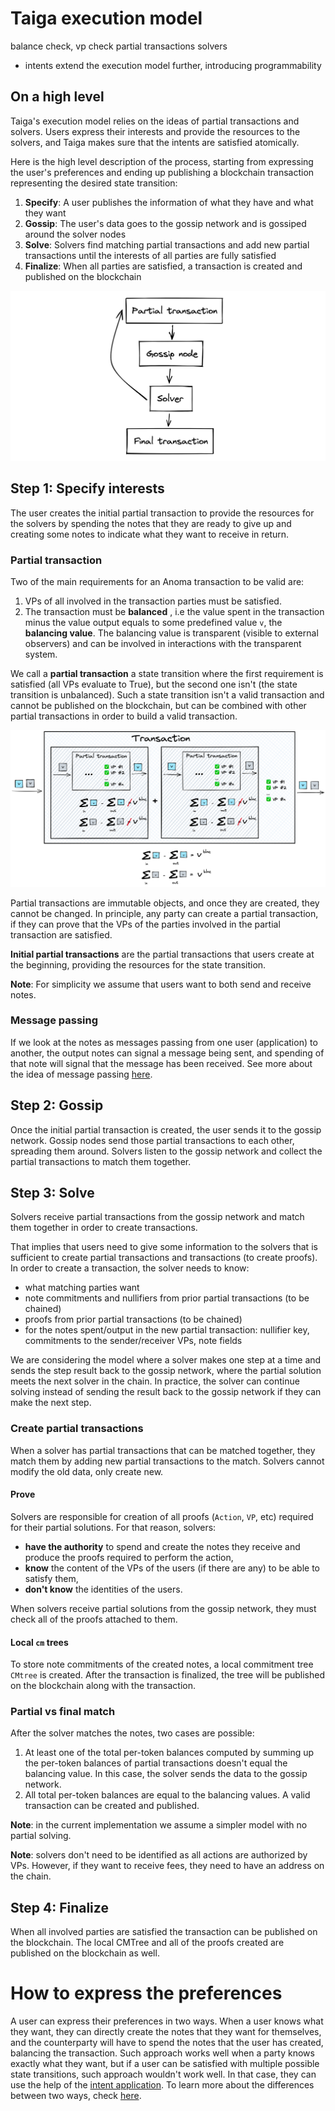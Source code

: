 # Taiga execution model

balance check, vp check
partial transactions
solvers

+ intents extend the execution model further, introducing programmability

## On a high level
Taiga's execution model relies on the ideas of partial transactions and solvers. 
Users express their interests and provide the resources to the solvers, and Taiga makes sure that the intents are satisfied atomically.

Here is the high level description of the process, starting from expressing the user's preferences and ending up publishing a blockchain transaction representing the desired state transition:
1. **Specify**: A user publishes the information of what they have and what they want
2. **Gossip**: The user's data goes to the gossip network and is gossiped around the solver nodes
3. **Solve**: Solvers find matching partial transactions and add new partial transactions until the interests of all parties are fully satisfied
4. **Finalize**: When all parties are satisfied, a transaction is created and published on the blockchain

![img.png](img/exec_high_new.png)

## Step 1: Specify interests

The user creates the initial partial transaction to provide the resources for the solvers 
by spending the notes that they are ready to give up and creating some notes to indicate what they want to receive in return.

### Partial transaction

Two of the main requirements for an Anoma transaction to be valid are: 
1. VPs of all involved in the transaction parties must be satisfied.
2. The transaction must be **balanced** , i.e the value spent in the transaction minus the value output equals to some predefined value `v`, the **balancing value**. 
   The balancing value is transparent (visible to external observers) and can be involved in interactions with the transparent system.

We call a **partial transaction** a state transition where the first requirement is satisfied (all VPs evaluate to True), but the second one isn't (the state transition is unbalanced). 
Such a state transition isn't a valid transaction and cannot be published on the blockchain, 
but can be combined with other partial transactions in order to build a valid transaction. 

![img.png](img/exec_partial_tx.png)

Partial transactions are immutable objects, and once they are created, they cannot be changed. 
In principle, any party can create a partial transaction, 
if they can prove that the VPs of the parties involved in the partial transaction are satisfied. 

**Initial partial transactions** are the partial transactions that users create at the beginning, 
providing the resources for the state transition.

**Note**: For simplicity we assume that users want to both send and receive notes.

### Message passing
If we look at the notes as messages passing from one user (application) to another, the output notes can signal a message being sent, and spending of that note will signal that the message has been received. 
See more about the idea of message passing [here](message_passing.md).

## Step 2: Gossip
Once the initial partial transaction is created, the user sends it to the gossip network. 
Gossip nodes send those partial transactions to each other, spreading them around. 
Solvers listen to the gossip network and collect the partial transactions to match them together.

## Step 3: Solve

Solvers receive partial transactions from the gossip network and match them together in order to create transactions. 

That implies that users need to give some information to the solvers that is sufficient to create partial transactions and transactions (to create proofs). 
In order to create a transaction, the solver needs to know:
- what matching parties want
- note commitments and nullifiers from prior partial transactions (to be chained)
- proofs from prior partial transactions (to be chained)
- for the notes spent/output in the new partial transaction: nullifier key, commitments to the sender/receiver VPs, note fields

We are considering the model where a solver makes one step at a time and sends the step result back to the gossip network, 
where the partial solution meets the next solver in the chain. 
In practice, the solver can continue solving instead of sending the result back to the gossip network if they can make the next step.

### Create partial transactions

When a solver has partial transactions that can be matched together, they match them by adding new partial transactions to the match.
Solvers cannot modify the old data, only create new.

#### Prove
Solvers are responsible for creation of all proofs (`Action`, `VP`, etc) required for their partial solutions. For that reason, solvers:
- **have the authority** to spend and create the notes they receive and produce the proofs required to perform the action,
- **know** the content of the VPs of the users (if there are any) to be able to satisfy them,
- **don't know** the identities of the users.

When solvers receive partial solutions from the gossip network, they must check all of the proofs attached to them.

#### Local `cm` trees

To store note commitments of the created notes, a local commitment tree `CMtree` is created. After the transaction is finalized, the tree will be published on the blockchain along with the transaction.

### Partial vs final match

After the solver matches the notes, two cases are possible:
1. At least one of the total per-token balances computed by summing up the per-token balances of partial transactions doesn't equal the balancing value. In this case, the solver sends the data to the gossip network.
2. All total per-token balances are equal to the balancing values. A valid transaction can be created and published.

**Note**: in the current implementation we assume a simpler model with no partial solving.

**Note**: solvers don't need to be identified as all actions are authorized by VPs. 
However, if they want to receive fees, they need to have an address on the chain.

## Step 4: Finalize

When all involved parties are satisfied the transaction can be published on the blockchain. 
The local CMTree and all of the proofs created are published on the blockchain as well.

# How to express the preferences

A user can express their preferences in two ways. When a user knows what they want, they can directly create the notes that they want for themselves, 
and the counterparty will have to spend the notes that the user has created, balancing the transaction. 
Such approach works well when a party knows exactly what they want, 
but if a user can be satisfied with multiple possible state transitions, such approach wouldn't work well.
In that case, they can use the help of the [intent application](./intent.md). To learn more about the differences between two ways, check [here](./https://hackmd.io/HQM3s-i_TH-VYCQgdk8SXw?both).

